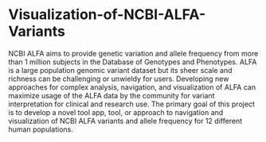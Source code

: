 # Visualization-of-NCBI-ALFA-Variants

NCBI ALFA aims to provide genetic variation and allele frequency from more than 1 million subjects in the Database of Genotypes and Phenotypes. ALFA is a large population genomic variant dataset but its sheer scale and richness can be challenging or unwieldy for users. Developing new approaches for complex analysis, navigation, and visualization of ALFA can maximize usage of the ALFA data by the community for variant interpretation for clinical and research use. The primary goal of this project is to develop a novel tool app, tool, or approach to navigation and visualization of NCBI ALFA variants and allele frequency for 12 different human populations.
